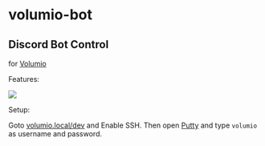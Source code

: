# volumio-bot

## Discord Bot Control
for [Volumio](https://volumio.org/)

Features:

![](https://screen.rexum.space/ypNAy2ZJYo.png?key=nt4CDbujrfXrPo)

Setup:

Goto [volumio.local/dev](http://volumio.local/dev/) and Enable SSH.
Then open [Putty](https://putty.org/) and type `volumio` as username and password.
